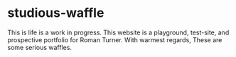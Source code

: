 # studious-waffle
This is life is a work in progress.
This website is a playground, test-site, and prospective portfolio for Roman Turner. 
With warmest regards, 
These are some serious waffles. 
